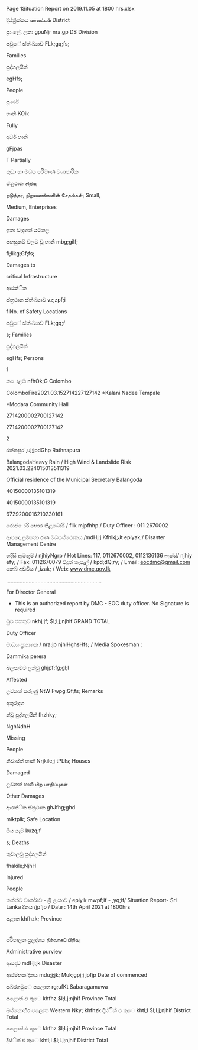 Page 1Situation Report on 2019.11.05 at 1800 hrs.xlsx

දිස්ත්‍රික්කය மாவட்டம் District

ප්‍රා.ලේ. ලකා gpuNjr nra.gp DS Division

පවුේ ස්ත්‍ංඛ්‍යාව FLk;gq;fs;

Families

පුද්ගලයින්

egHfs;

People

පූර්ණ

හානි KOik

Fully

අර්ධ හානි

gFjpas

T Partially

කුඩා හා මධය පරිමාණ වයාපාරික

ස්ත්‍රථාන சிறிய,

நடுத்தர, நிறுவனங்களின் சேதங்கள்; Small,

Medium, Enterprises

Damages

ඉතා වැදගත් යටිතල

පහසුකම් වලට වූ හානි mbg;gilf;

fl;likg;Gf;fs;

Damages to

critical Infrastructure

ආරක්ිත

ස්ත්‍රථාන ස්ත්‍ංඛ්‍යාව vz;zpf;i

f No. of Safety Locations

පවුේ ස්ත්‍ංඛ්‍යාව FLk;gq;f

s; Families

පුද්ගලයින්

egHfs; Persons

1

ක ොළඹ nfhOk;G Colombo

ColomboFire2021.03.152714227127142 *Kalani Nadee Tempale

*Modara Community Hall

2714200002700127142

2714200002700127142

2

රත්නපුර ,uj;jpdGhp Rathnapura

BalangodaHeavy Rain / High Wind & Landslide Risk 2021.03.224015013511319

Official residence of the Municipal Secretary Balangoda

40150000135101319

40150000135101319

6729200016210230161

රොජ ොරි භොර නිළධොරි / flik mjpfhhp / Duty Officer : 011 2670002

ආපදො ළමනො රණ මධයස්ථොනය /mdHj;j Kfhikj;Jt epiyak;/ Disaster Management Centre

හදිසි ඇමතුම් / njhiyNgrp / Hot Lines: 117, 0112670002, 0112136136 ෆැක්ස්/ njhiy efy; / Fax: 0112670079 විදුත් තැපැල් / kpd;dQ;ry; / Email: eocdmc@gmail.com කෙබ් අඩවිය / ,izak; / Web: www.dmc.gov.lk

……………………………………………………….

For Director General

* This is an authorized report by DMC - EOC duty officer. No Signature is required

මුළු එකතුව nkhj;jf; $l;Lj;njhif GRAND TOTAL

Duty Officer

මාධය ප්‍රකාශක / nra;jp njhlHghsHfs; / Media Spokesman :

Dammika perera

බලපෑමට ලක්වු ghjpf;fg;gl;l

Affected

ලවනත් කරුණු NtW Fwpg;Gf;fs; Remarks

අතුරුදහ

න්වූ පුද්ගලයින් fhzhky;

NghNdhH

Missing

People

නිවාස්ත්‍ හානි Nrjkile;j tPLfs; Houses

Damaged

ලවනත් හානි பிற பாதிப்புகள்

Other Damages

ආරක්ිත ස්ත්‍රථාන ghJfhg;ghd

miktplk; Safe Location

මිය යෑම් kuzq;f

s; Deaths

තුවාලවු පුද්ගලයින්

fhakile;NjhH

Injured

People

තත්ත්ව වාර්තාව - ශ්‍රී ලංකාව / epiyik mwpf;if - ,yq;if/ Situation Report- Sri Lanka දිනය /jpfjp / Date : 14th April 2021 at 1800hrs

පළාත khfhzk; Province

#

පරිපාලන ප්‍රලද්ශය நிர்வாகப் பிரிவு

Administrative purview

ආපදාව mdHj;jk Disaster

ආරම්භක දිනය mdu;j;jk; Muk;gpj;j jpfjp Date of commenced

සබරගමුෙ පලොත rg;ufKt Sabaragamuwa

පළොත් ඵ තුෙ khfhz $l;Lj;njhif Province Total

බස්නොහිර පලොත Western Nky; khfhzk දිස්ික් එ තුෙ khtl;l $l;Lj;njhif District Total

පළොත් ඵ තුෙ khfhz $l;Lj;njhif Province Total

දිස්ික් එ තුෙ khtl;l $l;Lj;njhif District Total
